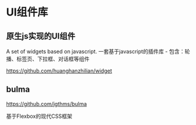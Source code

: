 # UI组件库


## 原生js实现的UI组件

A set of widgets based on javascript. 一套基于javascript的插件库 - 包含：轮播、标签页、下拉框、对话框等组件

https://github.com/huanghanzhilian/widget

## bulma

https://github.com/jgthms/bulma

基于Flexbox的现代CSS框架



